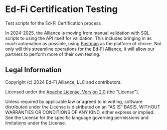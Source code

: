 # Ed-Fi Certification Testing

Test scripts for the Ed-Fi Certification process

In 2024-2025, the Alliance is moving from manual validation with SQL scripts to
using the API itself for validation. This includes bringing in as much
automation as possible, using [Postman](https://www.postman.com/) as the
platform of choice. Not only will this streamline operations for the Ed-Fi
Alliance, it will allow our partners to perform more of their own testing.

## Legal Information

Copyright (c) 2024 Ed-Fi Alliance, LLC and contributors.

Licensed under the [Apache License, Version 2.0](./LICENSE) (the "License").

Unless required by applicable law or agreed to in writing, software distributed
under the License is distributed on an "AS IS" BASIS, WITHOUT WARRANTIES OR
CONDITIONS OF ANY KIND, either express or implied. See the License for the
specific language governing permissions and limitations under the License.
